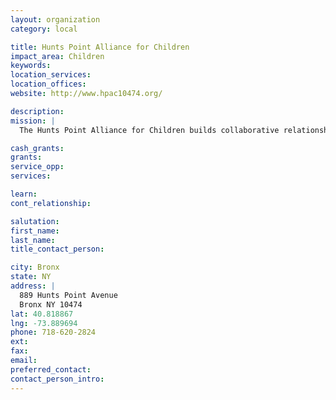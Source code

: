```yaml
---
layout: organization
category: local

title: Hunts Point Alliance for Children
impact_area: Children
keywords: 
location_services: 
location_offices: 
website: http://www.hpac10474.org/

description: 
mission: |
  The Hunts Point Alliance for Children builds collaborative relationships that sustain ?and nurture neighborhood families and children. We are fueled by the diverse resources, strengths and ?passions of our member agencies and the Hunts Point? Peninsula community. We believe that the overall well being of our community is rooted? in quality education, ongoing support, and the inspiration of our children.

cash_grants: 
grants: 
service_opp: 
services: 

learn: 
cont_relationship: 

salutation: 
first_name: 
last_name: 
title_contact_person: 

city: Bronx
state: NY
address: |
  889 Hunts Point Avenue    
  Bronx NY 10474
lat: 40.818867
lng: -73.889694
phone: 718-620-2824
ext: 
fax: 
email: 
preferred_contact: 
contact_person_intro: 
---
```

